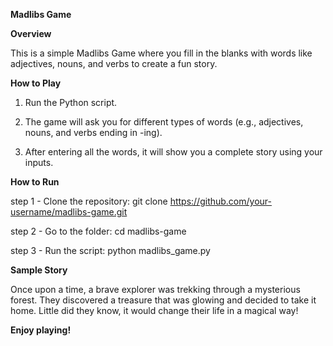 **Madlibs Game**

**Overview**

This is a simple Madlibs Game where you fill in the blanks with words like adjectives, nouns, and verbs to create a fun story.


**How to Play**

1) Run the Python script.
   
2) The game will ask you for different types of words (e.g., adjectives, nouns, and verbs ending in -ing).
   
3) After entering all the words, it will show you a complete story using your inputs.


**How to Run**

step 1 - Clone the repository: git clone https://github.com/your-username/madlibs-game.git

step 2 - Go to the folder: cd madlibs-game

step 3 - Run the script: python madlibs_game.py


**Sample Story**

Once upon a time, a brave explorer was trekking through a mysterious forest. 
They discovered a treasure that was glowing and decided to take it home. 
Little did they know, it would change their life in a magical way!


**Enjoy playing!**
